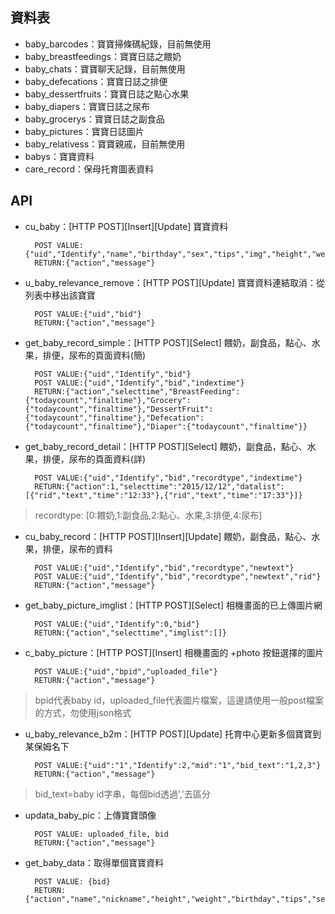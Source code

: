 ## 資料表
- baby_barcodes：寶寶掃條碼紀錄，目前無使用
- baby_breastfeedings：寶寶日誌之餵奶
- baby_chats：寶寶聊天記錄，目前無使用
- baby_defecations：寶寶日誌之排便
- baby_dessertfruits：寶寶日誌之點心水果
- baby_diapers：寶寶日誌之尿布
- baby_grocerys：寶寶日誌之副食品
- baby_pictures：寶寶日誌圖片
- baby_relativess：寶寶親戚，目前無使用
- babys：寶寶資料
- care_record：保母托育圖表資料

## API
- cu_baby：[HTTP POST][Insert][Update] 寶寶資料   

        POST VALUE:{"uid","Identify","name","birthday","sex","tips","img","height","weight","nickname","bid"}  
        RETURN:{"action","message"}

- u\_baby\_relevance\_remove：[HTTP POST][Update] 寶寶資料連結取消：從列表中移出該寶寶 

        POST VALUE:{"uid","bid"}
        RETURN:{"action","message"}
        
- get\_baby\_record\_simple：[HTTP POST][Select] 餵奶，副食品，點心、水果，排便，尿布的頁面資料(簡)

        POST VALUE:{"uid","Identify","bid"}
        POST VALUE:{"uid","Identify","bid","indextime"}
        RETURN:{"action","selecttime","BreastFeeding":{"todaycount","finaltime"},"Grocery":{"todaycount","finaltime"},"DessertFruit":{"todaycount","finaltime"},"Defecation":{"todaycount","finaltime"},"Diaper":{"todaycount","finaltime"}}
        
- get\_baby\_record\_detail：[HTTP POST][Select] 餵奶，副食品，點心、水果，排便，尿布的頁面資料(詳)

        POST VALUE:{"uid","Identify","bid","recordtype","indextime"}
        RETURN:{"action":1,"selecttime":"2015/12/12","datalist":[{"rid","text","time":"12:33"},{"rid","text","time":"17:33"}]}
        
> recordtype: [0:餵奶,1:副食品,2:點心、水果,3:排便,4:尿布]

- cu\_baby\_record：[HTTP POST][Insert][Update] 餵奶，副食品，點心、水果，排便，尿布的資料

        POST VALUE:{"uid","Identify","bid","recordtype","newtext"}
        POST VALUE:{"uid","Identify","bid","recordtype","newtext","rid"}
        RETURN:{"action","message"}
        
- get\_baby\_picture\_imglist：[HTTP POST][Select] 相機畫面的已上傳圖片網

		POST VALUE:{"uid","Identify":0,"bid"}
		RETURN:{"action","selecttime","imglist":[]}
		
- c\_baby\_picture：[HTTP POST][Insert] 相機畫面的 +photo 按鈕選擇的圖片
        
        POST VALUE:{"uid","bpid","uploaded_file"}
        RETURN:{"action","message"}
        
> bpid代表baby id，uploaded_file代表圖片檔案，這邊請使用一般post檔案的方式，勿使用json格式
 
- u\_baby\_relevance\_b2m：[HTTP POST][Update] 托育中心更新多個寶寶到某保姆名下

        POST VALUE:{"uid":"1","Identify":2,"mid":"1","bid_text":"1,2,3"}
        RETURN:{"action","message"}
        
> bid_text=baby id字串，每個bid透過','去區分
 
- updata\_baby\_pic：上傳寶寶頭像

		POST VALUE: uploaded_file, bid
		RETURN:{"action","message"}
		
- get\_baby\_data：取得單個寶寶資料

		POST VALUE: {bid}
		RETURN:{"action","name","nickname","height","weight","birthday","tips","sex"}
        

